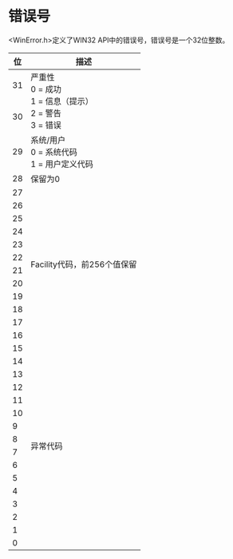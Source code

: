 # 错误号

<WinError.h>定义了WIN32 API中的错误号，错误号是一个32位整数。

<table>
	<thead><th>位</th><th>描述</th></thead>
	<tbody>
		<tr><td>31</td><td rowspan="2">严重性<br/>0 = 成功<br/>1 = 信息（提示）<br/>2 = 警告<br/>3 = 错误</td></tr>
		<tr><td>30</td></tr>
		<tr><td>29</td><td>系统/用户<br/>0 = 系统代码<br/>1 = 用户定义代码</td></tr>
		<tr><td>28</td><td>保留为0</td></tr>
		<tr><td>27</td><td rowspan="12">Facility代码，前256个值保留</td></tr>
		<tr><td>26</td></tr>
		<tr><td>25</td></tr>
		<tr><td>24</td></tr>
		<tr><td>23</td></tr>
		<tr><td>22</td></tr>
		<tr><td>21</td></tr>
		<tr><td>20</td></tr>
		<tr><td>19</td></tr>
		<tr><td>18</td></tr>
		<tr><td>17</td></tr>
		<tr><td>16</td></tr>
		<tr><td>15</td><td rowspan="16">异常代码</td></tr>
		<tr><td>14</td></tr>
		<tr><td>13</td></tr>
		<tr><td>12</td></tr>
		<tr><td>11</td></tr>
		<tr><td>10</td></tr>
		<tr><td>9</td></tr>
		<tr><td>8</td></tr>
		<tr><td>7</td></tr>
		<tr><td>6</td></tr>
		<tr><td>5</td></tr>
		<tr><td>4</td></tr>
		<tr><td>3</td></tr>
		<tr><td>2</td></tr>
		<tr><td>1</td></tr>
		<tr><td>0</td></tr>
	</tbody>
</table>